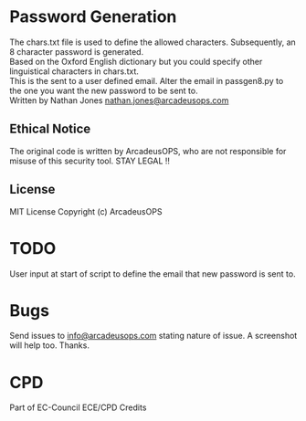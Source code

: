 # Password Generation
The chars.txt file is used to define the allowed characters. Subsequently, an 8 character password is generated. <br/>
Based on the Oxford English dictionary but you could specify other linguistical characters in chars.txt. <br/>
This is the sent to a user defined email. Alter the email in passgen8.py to the one you want the new password to be sent to. <br/>
Written by Nathan Jones nathan.jones@arcadeusops.com <br/>

## Ethical Notice
The original code is written by ArcadeusOPS, who are not responsible for misuse of this security tool. STAY LEGAL !!<br/>

## License
MIT License
Copyright (c) ArcadeusOPS

# TODO
User input at start of script to define the email that new password is sent to.

# Bugs
Send issues to info@arcadeusops.com stating nature of issue. A screenshot will help too. Thanks.

# CPD
Part of EC-Council ECE/CPD Credits

